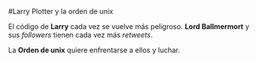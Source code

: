 
#Larry Plotter y la orden de unix

El código de **Larry** cada vez se vuelve más peligroso.
**Lord Ballmermort** y sus *followers* tienen cada vez más *retweets*.

La **Orden de unix** quiere enfrentarse a ellos y luchar.
